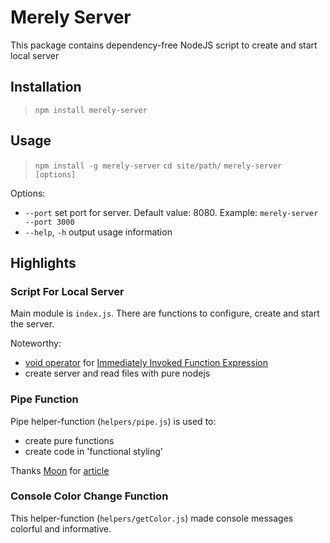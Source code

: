 # Merely Server 

This package contains dependency-free NodeJS script to create and start local server

## Installation 

>`npm install merely-server`

## Usage

>`npm install -g merely-server`
>`cd site/path/`
>`merely-server [options]`

Options: 

- `--port` set port for server. Default value: 8080. Example: `merely-server --port 3000`
- `--help`, `-h` output usage information

## Highlights

### Script For Local Server

Main module is `index.js`. There are functions to configure, create and start the server. 

Noteworthy:

- [void operator](https://developer.mozilla.org/en-US/docs/Web/JavaScript/Reference/Operators/void) for [Immediately Invoked Function Expression](https://developer.mozilla.org/en-US/docs/Glossary/IIFE)
- create server and read files with pure nodejs


### Pipe Function

Pipe helper-function (`helpers/pipe.js`) is used to:

- create pure functions 
- create code in 'functional styling'

Thanks [Moon](https://medium.com/@moonformeli) for [article](https://medium.com/better-programming/functional-programming-and-the-pipe-function-in-javascript-c92833052057)

### Console Color Change Function

This helper-function (`helpers/getColor.js`) made console messages colorful and informative.

